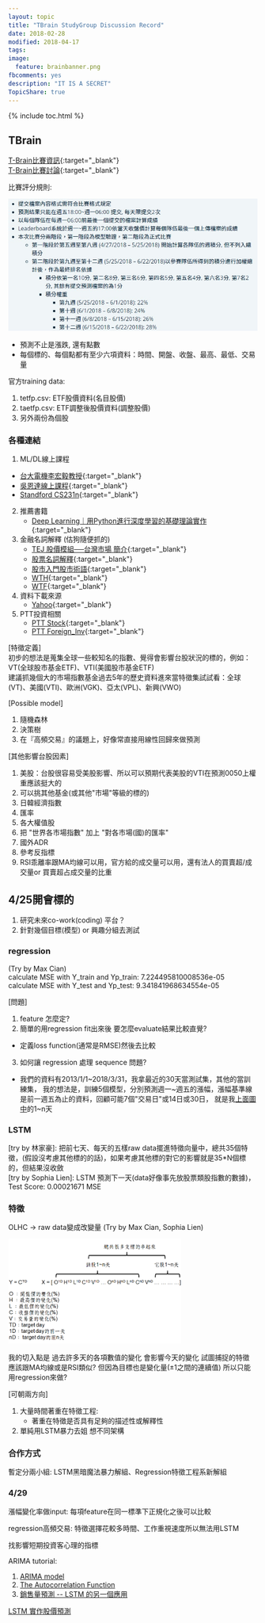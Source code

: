 ```yaml
---
layout: topic
title: "TBrain StudyGroup Discussion Record"
date: 2018-02-28
modified: 2018-04-17
tags:
image:
  feature: brainbanner.png
fbcomments: yes
description: "IT IS A SECRET"
TopicShare: true
---
```


{% include toc.html %}

## TBrain

[T-Brain比賽資訊](https://tbrain.trendmicro.com.tw/Competitions/Details/2){:target="_blank"}<br>
[T-Brain比賽討論](https://tbrain.trendmicro.com.tw/Discussion/Forum_3){:target="_blank"}

比賽評分規則:

<img src="../../images/T/rules.jpg">

* 預測不止是漲跌, 還有點數
* 每個標的、每個點都有至少六項資料：時間、開盤、收盤、最高、最低、交易量

官方training data:

1. tetfp.csv: ETF股價資料(名目股價)
2. taetfp.csv: ETF調整後股價資料(調整股價)
3. 另外兩份為個股

### 各種連結

1.  ML/DL線上課程
   * [台大電機李宏毅教授](https://www.youtube.com/watch?v=xCGidAeyS4M&list=PLJV_el3uVTsPy9oCRY30oBPNLCo89yu49&index=30){:target="_blank"}
   * [吳恩達線上課程](https://www.youtube.com/playlist?list=PLBAGcD3siRDittPwQDGIIAWkjz-RucAc7){:target="_blank"}
   * [Standford CS231n](https://www.youtube.com/watch?v=iX5V1WpxxkY){:target="_blank"}
2. 推薦書籍
   *  [Deep Learning｜用Python進行深度學習的基礎理論實作 ](https://www.tenlong.com.tw/products/9789864764846){:target="_blank"}
3. 金融名詞解釋 (估狗隨便抓的)
   * [TEJ 股價模組──台灣市場 簡介](https://www.tej.com.tw/webtej/doc/wprcd.htm){:target="_blank"}
   * [股票名詞解釋](http://blog.xuite.net/auster.lai/twblog/123091930-股票名詞解釋){:target="_blank"}
   * [股市入門股市術語](https://goose168.com/股市入門股市術語看久了就成為常識/){:target="_blank"}
   * [WTH](http://hclovenote.blogspot.tw/2017/11/2017-11-26.html){:target="_blank"}
   * [WTF](http://ey90223.pixnet.net/blog/post/278439808-%E8%AA%8D%E8%AD%98%E6%AD%A3%E5%90%91%E5%8F%8D%E5%90%91%E6%A7%93%E6%A1%BFetf){:target="_blank"}
4. 資料下載來源
   * [Yahoo](https://finance.yahoo.com/quote/vt/history?ltr=1){:target="_blank"}
5. PTT投資相關
   * [PTT Stock](https://www.ptt.cc/man/Stock/index.html){:target="_blank"}
   * [PTT Foreign_Inv](https://www.ptt.cc/man/Foreign_Inv/index.html){:target="_blank"}



[特徵定義]
<br>初步的想法是蒐集全球一些較知名的指數、覺得會影響台股狀況的標的，例如：VT(全球股市基金ETF)、VTI(美國股市基金ETF)
<br>建議抓幾個大的市場指數基金過去5年的歷史資料進來當特徵集試試看：全球(VT)、美國(VTI)、歐洲(VGK)、亞太(VPL)、新興(VWO)

[Possible model]

1. 隨機森林
2. 決策樹
3. 在『高頻交易』的議題上，好像常直接用線性回歸來做預測

[其他影響台股因素]

1. 美股：台股很容易受美股影響、所以可以預期代表美股的VTI在預測0050上權重應該挺大的
2. 可以挑其他基金(或其他"市場"等級的標的)
3. 日韓經濟指數
4. 匯率
5. 各大權值股
6. 把 "世界各市場指數" 加上 "對各市場(國)的匯率"
7. 國外ADR
8. 參考反指標
9. RSI乖離率跟MA均線可以用，官方給的成交量可以用，還有法人的買賣超/成交量or 買賣超占成交量的比重

## 4/25開會標的

1. 研究未來co-work(coding) 平台？
2. 針對幾個目標(模型) or 興趣分組去測試

### regression
(Try by Max Cian)
<br>calculate MSE with Y_train and Yp_train:  7.224495810008536e-05
<br>calculate MSE with Y_test and Yp_test:  9.341841968634554e-05

[問題]

1. feature 怎麼定?
2. 簡單的用regression  fit出來後  要怎麼evaluate結果比較直覺?
  * 定義loss function(通常是RMSE)然後去比較
3. 如何讓 regression 處理 sequence 問題?
  * 我們的資料有2013/1/1~2018/3/31，我拿最近的30天當測試集，其他的當訓練集，
我的想法是，訓練5個模型，分別預測週一~週五的漲幅，漲幅基準線是前一週五為止的資料，回顧可能7個"交易日"或14日或30日，
就是我[上面圖中](../../images/T/OLHC.png)的1~n天

### LSTM

[try by 林家豪]: 把前七天、每天的五樣raw data擺進特徵向量中，總共35個特徵，(假設沒考慮其他標的的話)，如果考慮其他標的對它的影響就是35*N個標的，但結果沒收斂
<br>[try by Sophia Lien]: LSTM 預測下一天(data好像事先放股票類股指數的數據)，Test Score: 0.00021671 MSE

### 特徵

OLHC → raw data變成改變量 (Try by Max Cian, Sophia Lien)

<img src="../../images/T/OLHC.png" width="350">

我的切入點是  過去許多天的各項數值的變化  會影響今天的變化 試圖捕捉的特徵  應該跟MA均線或是RSI類似?
但因為目標也是變化量(±1之間的連續值)  所以只能用regression來做?

[可朝兩方向]

1. 大量時間著重在特徵工程:
   * 著重在特徵是否具有足夠的描述性或解釋性
2. 單純用LSTM暴力去姐 想不同架構

### 合作方式

暫定分兩小組: LSTM黑暗魔法暴力解組、Regression特徵工程系新解組


### 4/29

漲幅變化率做input: 每項feature在同一標準下正規化之後可以比較

regression高頻交易: 特徵選擇花較多時間、工作重視速度所以無法用LSTM

找影響短期投資客心理的指標

ARIMA tutorial:

1. [ARIMA model](https://people.duke.edu/~rnau/411arim2.htm)
1. [The Autocorrelation Function](https://www.alanzucconi.com/2016/06/06/autocorrelation-function/)
2. [銷售量預測 -- LSTM 的另一個應用](https://ithelp.ithome.com.tw/articles/10195400?sc=iThelpR)

[LSTM 實作股價預測](https://www.finlab.tw/用深度學習幫你解析K線圖！/)

